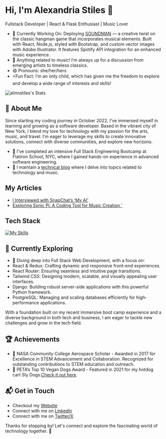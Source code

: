 # Hi, I'm Alexandria Stiles 👋

Fullstack Developer | React & Flask Enthusiast | Music Lover

- 🔭 Currently Working On: Deploying [SOUNDMAN](https://www.alexstiles.info/portfolio-collections/my-portfolio/soundman-a-music-themed-hangman-game) — a creative twist on the classic hangman game that incorporates musical elements. Built with React, Node.js, styled with Bootstrap, and custom vector images with Adobe Illustrator. It features Spotify API integration for an enhanced music experience. 
- 💬 Anything related to music! I’m always up for a discussion from emerging artists to timeless classics.
- 😄 Pronouns: she/her/hers
- ⚡Fun Fact: I’m an only child, which has given me the freedom to explore and develop a wide range of interests and skills!


![alinnstiles's Stats](https://github-readme-stats.vercel.app/api?username=alinnstiles&theme=vue-dark&show_icons=true&hide_border=true&count_private=true)

## 🚀 About Me
Since starting my coding journey in October 2022, I’ve immersed myself in learning and growing as a software developer. Based in the vibrant city of New York, I blend my love for technology with my passion for the arts, music, and travel. I’m eager to leverage my skills to create innovative solutions, connect with diverse communities, and explore new horizons.
- 🔭 I've completed an intensive Full Stack Engineering Bootcamp at Flatiron School, NYC, where I gained hands-on experience in advanced software engineering.
- 📝 I maintain a [technical blog](https://www.alexstiles.info/blog) where I delve into topics related to technology and music.

## My Articles
- [I Interviewed with SnapChat’s ‘My AI’](https://www.alexstiles.info/post/i-interviewed-with-snapchat-s-my-ai)
- [Exploring Sonic Pi: A Coding Tool for Music Creation ’](https://www.alexstiles.info/post/exploring-sonic-pi-a-coding-tool-for-music-creation)

## Tech Stack
[![My Skills](https://skillicons.dev/icons?i=js,html,css,wasm)](https://skillicons.dev)

## 🌱 Currently Exploring

- 🚀 Diving deep into Full Stack Web Development, with a focus on:
- React & Redux: Crafting dynamic and responsive front-end experiences.
- React Router: Ensuring seamless and intuitive page transitions.
- Tailwind CSS: Designing modern, scalable, and visually appealing user interfaces.
- Django: Building robust server-side applications with this powerful Python framework.
- PostgreSQL: Managing and scaling databases efficiently for high-performance applications.

With a foundation built on my recent immersive boot camp experience and a diverse background in both tech and business, I am eager to tackle new challenges and grow in the tech field.


 ## 🏆 Achievements
 
- 🌟 NASA Community College Aerospace Scholar - Awarded in 2017 for Excellence in STEM Advancement and Collaboration. Recognized for outstanding contributions to STEM education and outreach.
- 🌟 PETA’s Top 10 Vegan Dogs Award - Featured in 2021 for my hotdog cart Sly Dogs.[Check it out here](https://www.peta.org/features/top-vegan-dogs-restaurants-2021/).
  
## 📬 Get in Touch

- Checkout my [Website](https://alexstiles.info)
- Connect with me on [LinkedIn](https://www.linkedin.com/in/stilesalex/) 
- Connect with me on [Twitter/X](https://twitter.com/ayystiles) 

Thanks for stopping by! Let's connect and explore the fascinating world of technology together. 🚀


